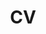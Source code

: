 ---
title: CV
draft: false
experiences:
  - title: Senior Software Developer
    organization:
      name: Siemens AG
      url: https://example.org
    dates: '2018 - Present'
    location: Deutschland
    writeup: >
      ToDo

  - title: Software Developer
    organization:
      name: Siemens AG
      url: https://example.org
    dates: '2014 - 2018'
    location: Deutschland
    writeup: >
      ToDo

  - title: Software Developer
    organization:
      name: Siemens AG
      url: https://example.org
    dates: '2012 - 2014'
    location: Deutschland
    writeup: >
      ToDo

  - title: Software Developer
    organization:
      name: Evosoft GmbH
      url: https://example.org
    dates: '2007 - 2012'
    location: Deutschland
    writeup: >
      ToDo

weight: 3
widget:
  handler: experiences

  # Options: sm, md, lg and xl. Default is md.
  width: lg

  sidebar:
    # Options: left and right. Leave blank to hide.
    position: left
    # Options: sm, md, lg and xl. Default is md.
    scale:
  
  background:
    # Options: primary, secondary, tertiary or any valid color value. Default is primary.
    color:
    image:
    # Options: auto, cover and contain. Default is auto.
    size:
    # Options: center, top, right, bottom, left.
    position:
    # Options: fixed, local, scroll.
    attachment: 
---